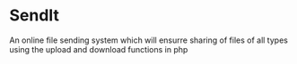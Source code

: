 # SendIt
An online file sending system which will ensurre sharing of files of all types using the upload and download functions in php
